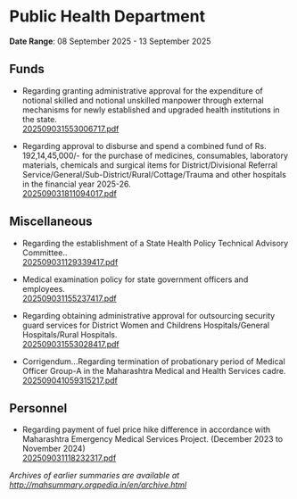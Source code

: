 # Public Health Department

**Date Range**: 08 September 2025 - 13 September 2025


## Funds
- Regarding granting administrative approval for the expenditure of notional skilled and notional unskilled manpower through external mechanisms for newly established and upgraded health institutions in the state.\
  [202509031553006717.pdf](https://gr.maharashtra.gov.in/Site/Upload/Government%20Resolutions/English/202509031553006717.pdf)

- Regarding approval to disburse and spend a combined fund of Rs. 192,14,45,000/- for the purchase of medicines, consumables, laboratory materials, chemicals and surgical items for District/Divisional Referral Service/General/Sub-District/Rural/Cottage/Trauma and other hospitals in the financial year 2025-26.\
  [202509031811094017.pdf](https://gr.maharashtra.gov.in/Site/Upload/Government%20Resolutions/English/202509031811094017.pdf)

## Miscellaneous
- Regarding the establishment of a State Health Policy Technical Advisory Committee..\
  [202509031129339417.pdf](https://gr.maharashtra.gov.in/Site/Upload/Government%20Resolutions/English/202509031129339417.pdf)

- Medical examination policy for state government officers and employees.\
  [202509031155237417.pdf](https://gr.maharashtra.gov.in/Site/Upload/Government%20Resolutions/English/202509031155237417.pdf)

- Regarding obtaining administrative approval for outsourcing security guard services for District Women and Childrens Hospitals/General Hospitals/Rural Hospitals.\
  [202509031553028417.pdf](https://gr.maharashtra.gov.in/Site/Upload/Government%20Resolutions/English/202509031553028417.pdf)

- Corrigendum...Regarding termination of probationary period of Medical Officer Group-A in the Maharashtra Medical and Health Services cadre.\
  [202509041059315217.pdf](https://gr.maharashtra.gov.in/Site/Upload/Government%20Resolutions/English/202509041059315217.pdf)

## Personnel
- Regarding payment of fuel price hike difference in accordance with Maharashtra Emergency Medical Services Project. (December 2023 to November 2024)\
  [202509031118232317.pdf](https://gr.maharashtra.gov.in/Site/Upload/Government%20Resolutions/English/202509031118232317.pdf)


*Archives of earlier summaries are available at http://mahsummary.orgpedia.in/en/archive.html*